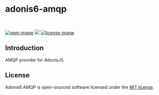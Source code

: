 # adonis6-amqp

<br />

[![npm-image]][npm-url] ![][typescript-image] [![license-image]][license-url]

## Introduction

AMQP provider for AdonisJS.

## License

Adonis6 AMQP is open-sourced software licensed under the [MIT license](LICENSE.md).

[npm-image]: https://img.shields.io/npm/v/tombrulin/adonis6-amqp/latest.svg?style=for-the-badge&logo=npm
[npm-url]: https://www.npmjs.com/package/@adonisjs/ally/v/latest "npm"
[typescript-image]: https://img.shields.io/badge/Typescript-294E80.svg?style=for-the-badge&logo=typescript
[license-url]: LICENSE.md
[license-image]: https://img.shields.io/github/license/adonisjs/ally?style=for-the-badge
